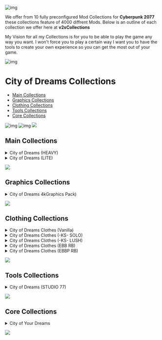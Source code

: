 ![img](https://s13.gifyu.com/images/SjBpR.jpg)

We offer from 10 fully preconfigured Mod Collections for **Cyberpunk 2077** these collections feature of 4000 diffrent Mods. Below is an outline of each collection we offer here at **v2sCollections**

My Vision for all my Collections is for you to be able to play the game any way you want. I won't force you to play a certain way I want you to have the tools to create your own experience so you can get the most out of your game.

![img](https://i.imgur.com/wAJUpeU.png)

# City of Dreams Collections

- [Main Collections](#main-collections)
- [Graphics Collections](#graphics)
- [Clothing Collections](#clothing-collections)
- [Tools Collections](#tools)
- [Core Collections](#core)

![img](https://i.imgur.com/wAJUpeU.png)
![img](https://s13.gifyu.com/images/SjBEX.jpg)
![](https://s12.gifyu.com/images/Cyan-Rule.png)
## Main Collections

<details>
<summary>City of Dreams (HEAVY)</summary>

![img](https://i.imgur.com/wAJUpeU.png)

City of Dreams (HEAVY) is the Ultimate experience you have access to everything you could ever need or want. Whether it's taking screenshots in photo mode, playing the most extreme difficulty, or cheating and hacking your way through Cyberpunk 2077 this collection has it all and I mean all.

The only choice you don't have is the Custom one-off body by the talented Hyst. The collection has a huge number of clothing options that are all built around this amazing 4k sculpted body. This body may not be for everyone so we have you covered you can check out our City of Dreams (lite) version if you would like to include your own clothing and custom body.

![img](https://i.imgur.com/wAJUpeU.png)

</details>


<details>
<summary>City of Dreams (LITE)</summary>

![img](https://i.imgur.com/wAJUpeU.png)

This is the true **"Play Your Way Collection"**, you have access to all the same great gameplay Mods from our main Collection, minus the custom body and clothing.

This collection is desighned to be used as a main base so you can add one of our modular Clothing Collections on top, giving you many diffrent options for how you want your V to look.

![img](https://i.imgur.com/wAJUpeU.png)

</details>


![](https://s12.gifyu.com/images/Cyan-Rule.png)
## Graphics Collections

<details>
<summary>City of Dreams 4kGraphics Pack)</summary>

![img](https://i.imgur.com/wAJUpeU.png)

This is the Ultimate Graphics/Texture Collection created by [XilaMonstrr](https://www.nexusmods.com/starfield/users/126616023) and [2077v2](https://www.nexusmods.com/users/123334373).

This collection completely overhauls all of the Base game Textures with the highest quality upscaling methods available.

![img](https://i.imgur.com/wAJUpeU.png)

</details>


![](https://s12.gifyu.com/images/Cyan-Rule.png)
## Clothing Collections

<details>
<summary>City of Dreams Clothes (Vanilla)</summary>

![img](https://i.imgur.com/wAJUpeU.png)



![img](https://i.imgur.com/wAJUpeU.png)

</details>

<details>
<summary>City of Dreams Clothes (-KS- SOLO)</summary>

![img](https://i.imgur.com/wAJUpeU.png)



![img](https://i.imgur.com/wAJUpeU.png)

</details>


<details>
<summary>City of Dreams Clothes (-KS- LUSH)</summary>

![img](https://i.imgur.com/wAJUpeU.png)



![img](https://i.imgur.com/wAJUpeU.png)

</details>


<details>
<summary>City of Dreams Clothes (EBB RB)</summary>

![img](https://i.imgur.com/wAJUpeU.png)



![img](https://i.imgur.com/wAJUpeU.png)

</details>



<details>
<summary>City of Dreams Clothes (EBBP RB)</summary>

![img](https://i.imgur.com/wAJUpeU.png)



![img](https://i.imgur.com/wAJUpeU.png)

</details>


![](https://s12.gifyu.com/images/Cyan-Rule.png)
## Tools Collections

<details>
<summary>City of Dreams (STUDIO 77)</summary>

![img](https://i.imgur.com/wAJUpeU.png)

This collection allows you to use the same set of tools that our Photographers here at **v2s Collections** use. These tools will enhance your in-game photography to the next level, so strap in choom and come along for the ride.

![img](https://i.imgur.com/wAJUpeU.png)

</details>


![](https://s12.gifyu.com/images/Cyan-Rule.png)
## Core Collections

<details>
<summary>City of Your Dreams</summary>

![img](https://i.imgur.com/wAJUpeU.png)

This is a collection of the Main Core Mods needed to **Mod Cyberpunk 2077**. We use this collection when testing our main collections but it can also be used as a base to create your own Modlist or Collection.

![img](https://i.imgur.com/wAJUpeU.png)

</details>

![](https://s12.gifyu.com/images/Cyan-Rule.png)
